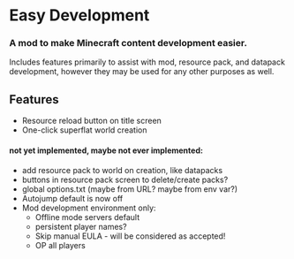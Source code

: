 # Easy Development

### A mod to make Minecraft content development easier.
Includes features primarily to assist with mod, resource pack, and datapack development,
however they may be used for any other purposes as well.

## Features
- Resource reload button on title screen
- One-click superflat world creation
#### not yet implemented, maybe not ever implemented:
- add resource pack to world on creation, like datapacks
- buttons in resource pack screen to delete/create packs?
- global options.txt (maybe from URL? maybe from env var?)
- Autojump default is now off
- Mod development environment only:
  - Offline mode servers default
  - persistent player names?
  - Skip manual EULA - will be considered as accepted!
  - OP all players
